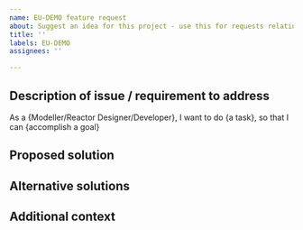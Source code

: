 ```yaml
---
name: EU-DEMO feature request
about: Suggest an idea for this project - use this for requests relating to EU-DEMO design
title: ''
labels: EU-DEMO
assignees: ''

---
```


<!--
Before requesting a new feature, please check the Issues to see if your idea is already being discussed.

Please think of writing a new feature request as a "User Story" eg:

    As a {Modeller/Reactor Designer/Developer}, I want to do {a task}, so that I can {accomplish a goal}
-->

## Description of issue / requirement to address

<!-- A clear and concise description of what the problem is. Ex. I'm always frustrated when [...] -->
As a {Modeller/Reactor Designer/Developer}, I want to do {a task}, so that I can {accomplish a goal}

## Proposed solution

<!-- A clear and concise description of what you want to happen. -->

## Alternative solutions

<!-- A clear and concise description of any alternative solutions or features you've considered. -->

## Additional context

<!-- Add any other context or screenshots about the feature request here. -->
